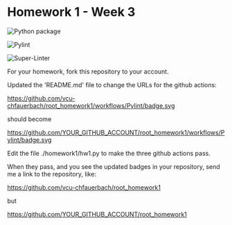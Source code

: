 # Homework 1 - Week 3

![Python package](https://github.com/vcu-cantup/root_homework1/workflows/Python%20package/badge.svg)

![Pylint](https://github.com/vcu-cantup/root_homework1/workflows/Pylint/badge.svg)

![Super-Linter](https://github.com/vcu-cantup/root_homework1/workflows/Super-Linter/badge.svg)

For your homework, fork this repository to your account.

Updated the 'README.md' file to change the URLs for the github actions:

https://github.com/vcu-chfauerbach/root_homework1/workflows/Pylint/badge.svg

should become

https://github.com/YOUR_GITHUB_ACCOUNT/root_homework1/workflows/Pylint/badge.svg

Edit the file ./homework1/hw1.py to make the three github actions pass.

When they pass, and you see the updated badges in your repository, send me a link to the repository, like:

https://github.com/vcu-chfauerbach/root_homework1

but

https://github.com/YOUR_GITHUB_ACCOUNT/root_homework1

